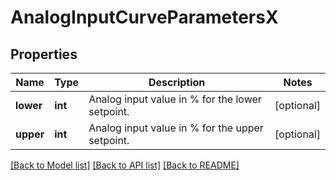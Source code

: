 # AnalogInputCurveParametersX

## Properties
Name | Type | Description | Notes
------------ | ------------- | ------------- | -------------
**lower** | **int** | Analog input value in % for the lower setpoint. | [optional] 
**upper** | **int** | Analog input value in % for the upper setpoint. | [optional] 

[[Back to Model list]](../README.md#documentation-for-models) [[Back to API list]](../README.md#documentation-for-api-endpoints) [[Back to README]](../README.md)

